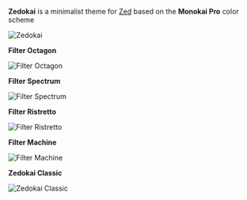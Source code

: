 **Zedokai** is a minimalist theme for [Zed](https://zed.dev) based on the **Monokai Pro** color scheme

![Zedokai](https://github.com/slymax/zed-themes/blob/main/screenshots/zedokai.png?raw=true)

**Filter Octagon**

![Filter Octagon](https://github.com/slymax/zed-themes/blob/main/screenshots/octagon.png?raw=true)

**Filter Spectrum**

![Filter Spectrum](https://github.com/slymax/zed-themes/blob/main/screenshots/spectrum.png?raw=true)

**Filter Ristretto**

![Filter Ristretto](https://github.com/slymax/zed-themes/blob/main/screenshots/ristretto.png?raw=true)

**Filter Machine**

![Filter Machine](https://github.com/slymax/zed-themes/blob/main/screenshots/machine.png?raw=true)

**Zedokai Classic**

![Zedokai Classic](https://github.com/slymax/zed-themes/blob/main/screenshots/classic.png?raw=true)
